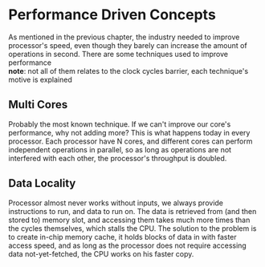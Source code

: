 # Performance Driven Concepts

As mentioned in the previous chapter, the industry needed to improve processor's speed, even though they barely can increase the amount of operations in second. There are some techniques used to improve performance\
**note**: not all of them relates to the clock cycles barrier, each technique's motive is explained

## Multi Cores

Probably the most known technique. If we can't improve our core's performance, why not adding more? This is what happens today in every processor. Each processor have N cores, and different cores can perform independent operations in parallel, so as long as operations are not interfered with each other, the processor's throughput is doubled.

## Data Locality

Processor almost never works without inputs, we always provide instructions to run, and data to run on. The data is retrieved from (and then stored to) memory slot, and accessing them takes much more times than the cycles themselves, which stalls the CPU. The solution to the problem is to create in-chip memory cache, it holds blocks of data in with faster access speed, and as long as the processor does not require accessing data not-yet-fetched, the CPU works on his faster copy.
